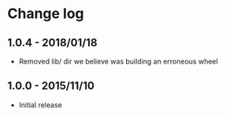 Change log
==========

1.0.4 - 2018/01/18 
------------------

- Removed lib/ dir we believe was building an erroneous wheel

1.0.0 - 2015/11/10
------------------

- Initial release

